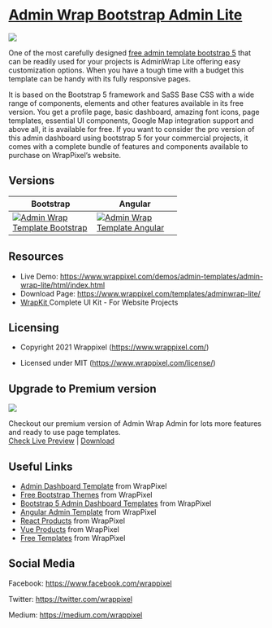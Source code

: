<!-- # admin-wrap-lite -->
<!-- Heading of Template -->
<h1>
  <a href="https://www.wrappixel.com/demos/admin-templates/admin-wrap-lite/html/index.html">Admin Wrap Bootstrap Admin Lite</a>
</h1>

<!-- Main image of Template -->
<a target="_blank" href="https://www.wrappixel.com/wp-content/uploads/edd/2020/04/adminwrap-bootstrap-lite-y.jpg">
  <img src="https://www.wrappixel.com/wp-content/uploads/edd/2020/04/adminwrap-bootstrap-lite-y.jpg" />
</a>

<!-- <h4><a href="https://wrappixel.com/demos/admin-templates/admin-wrap-lite/html/index.html">Free Version Demo Link</a></h4> -->
<!-- Description of Template -->
<p>
  One of the most carefully designed <a href="https://www.wrappixel.com/templates/category/bootstrap-admin-templates/">free admin template bootstrap 5</a> that can be readily used for your projects is AdminWrap Lite offering easy customization options. When you have a tough time with a budget this template can be handy with its fully responsive pages.
</p>
<p>
  It is based on the Bootstrap 5 framework and SaSS Base CSS with a wide range of components, elements and other features available in its free version. You get a profile page, basic dashboard, amazing font icons, page templates, essential UI components, Google Map integration support and above all, it is available for free. If you want to consider the pro version of this admin dashboard using bootstrap 5 for your commercial projects, it comes with a complete bundle of features and components available to purchase on WrapPixel’s website.
</p>

<!-- Versions of Template -->
<h2><a id="user-content-versions" class="anchor" aria-hidden="true" href="#versions"></a>Versions</h2>
<table>
<thead>
<tr>
<th>Bootstrap</th>
<th>Angular</th>
</tr>
</thead>
<tbody>
<tr>
<td>
  <a href="https://www.wrappixel.com/templates/adminwrap/" rel="nofollow" width="150px">
    <img src="https://www.wrappixel.com/wp-content/uploads/edd/2020/04/adminwrap-bootstrap-dashboard-y.jpg" alt="Admin Wrap Template  Bootstrap" style="max-width:150px;">
  </a>
</td>
  <td>
  <a href="https://www.wrappixel.com/templates/adminwrap-angular/" rel="nofollow" width="150px">
    <img src="https://www.wrappixel.com/wp-content/uploads/edd/2020/04/adminwrap-angular-dashboard-y.jpg" alt="Admin Wrap Template  Angular" style="max-width:150px;">
  </a>
</td>
</tr>
</tbody>
</table>

<!-- Resources of Template -->
<h2>Resources</h2>
<ul>
<li>  
  Live Demo: <a href="https://www.wrappixel.com/demos/admin-templates/admin-wrap-lite/html/index.html" rel="nofollow">https://www.wrappixel.com/demos/admin-templates/admin-wrap-lite/html/index.html</a>
</li>
<li>
    Download Page: <a href="https://www.wrappixel.com/templates/adminwrap-lite/" rel="nofollow">
  https://www.wrappixel.com/templates/adminwrap-lite/</a>
</li>
<li>
    <a href="https://www.wrappixel.com/templates/wrapkit/#demos" rel="nofollow">WrapKit </a>Complete UI Kit - For Website Projects
</li>
</ul>

<!-- Licensing of Template -->
<h2>Licensing</h2>
<ul>
  <li>
    <p>Copyright 2021 Wrappixel (<a href="https://www.wrappixel.com/" rel="nofollow">https://www.wrappixel.com/</a>)</p>
  </li>
  <li>
    <p>Licensed under MIT (<a href="https://www.wrappixel.com/license/">https://www.wrappixel.com/license/</a>)</p>
  </li>
</ul>

<!-- ## Pro Version -->

<!-- <a href="https://www.wrappixel.com/templates/adminwrap/"><img src="https://www.wrappixel.com/wp-content/uploads/2019/01/adminwrap-bootstrap-nw-1.jpg"/></a><br/>
<h4><a href="https://www.wrappixel.com/demos/admin-templates/admin-wrap/main/index2.html">Demo</a></h4> -->

<!-- Upgrade to Premium version of Template -->
<h2>Upgrade to Premium version</h2>
<a target="_blank" href="https://www.wrappixel.com/templates/adminwrap/">
  <img src="https://www.wrappixel.com/wp-content/uploads/edd/2020/04/adminwrap-bootstrap-dashboard-y.jpg"/>
</a>
<p>
   Checkout our premium version of Admin Wrap Admin for lots more features and ready to use page templates.<br>
   <a href="https://www.wrappixel.com/demos/admin-templates/admin-wrap/main/index.html">Check Live Preview</a> | <a href="https://www.wrappixel.com/templates/adminwrap/">Download</a>
</p>

<!-- Useful Links of Template -->
<h2>Useful Links</h2>
<ul>
<li><a href="https://www.wrappixel.com/templates/category/admin-template/">Admin Dashboard Template</a> from WrapPixel</li>
<li><a href="https://www.wrappixel.com/">Free Bootstrap Themes</a> from WrapPixel</li>
<li><a href="https://www.wrappixel.com/templates/category/bootstrap-admin-templates/">Bootstrap 5 Admin Dashboard Templates</a> from WrapPixel</li>
<li><a href="https://www.wrappixel.com/templates/category/angular-templates/">Angular Admin Template</a> from WrapPixel</li>
<li><a href="https://www.wrappixel.com/templates/category/react-templates/">React Products</a> from WrapPixel</li>
<li><a href="https://www.wrappixel.com/templates/category/vuejs-templates/">Vue Products</a> from WrapPixel</li>
<li><a href="https://www.wrappixel.com/templates/category/free-templates/">Free Templates</a> from WrapPixel</li>
</ul>

<!-- Social Media of Wrappixel -->
<h2>Social Media</h2>
<p>Facebook: <a href="https://www.facebook.com/wrappixel">https://www.facebook.com/wrappixel</a></p>
<p>Twitter: <a href="https://twitter.com/wrappixel">https://twitter.com/wrappixel</a></p>
<p>Medium: <a href="https://medium.com/wrappixel">https://medium.com/wrappixel</a></p>
